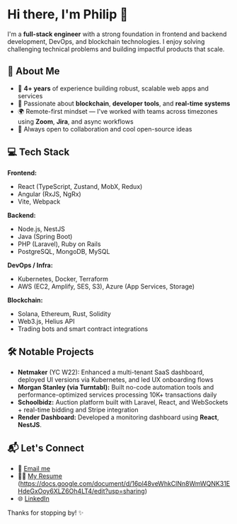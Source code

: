 # Hi there, I'm Philip 👋

I'm a **full-stack engineer** with a strong foundation in frontend and backend development, DevOps, and blockchain technologies. I enjoy solving challenging technical problems and building impactful products that scale.

## 🚀 About Me

- 💼 **4+ years** of experience building robust, scalable web apps and services  
- 🧠 Passionate about **blockchain**, **developer tools**, and **real-time systems**  
- 🌍 Remote-first mindset — I've worked with teams across timezones using **Zoom**, **Jira**, and async workflows  
- 💬 Always open to collaboration and cool open-source ideas

## 💻 Tech Stack

**Frontend:**  
- React (TypeScript, Zustand, MobX, Redux)  
- Angular (RxJS, NgRx)  
- Vite, Webpack

**Backend:**  
- Node.js, NestJS  
- Java (Spring Boot)  
- PHP (Laravel), Ruby on Rails  
- PostgreSQL, MongoDB, MySQL

**DevOps / Infra:**  
- Kubernetes, Docker, Terraform  
- AWS (EC2, Amplify, SES, S3), Azure (App Services, Storage)

**Blockchain:**  
- Solana, Ethereum, Rust, Solidity  
- Web3.js, Helius API  
- Trading bots and smart contract integrations

## 🛠️ Notable Projects

- **Netmaker** (YC W22): Enhanced a multi-tenant SaaS dashboard, deployed UI versions via Kubernetes, and led UX onboarding flows  
- **Morgan Stanley (via Turntabl):** Built no-code automation tools and performance-optimized services processing 10K+ transactions daily  
- **Schoolbidz:** Auction platform built with Laravel, React, and WebSockets + real-time bidding and Stripe integration  
- **Render Dashboard:** Developed a monitoring dashboard using **React**, **NestJS**.

## 📬 Let's Connect

- 💌 [Email me](mailto:p.o.yirenkyi@gmail.com)  
- 🧑‍💻 [My Resume](#) (https://docs.google.com/document/d/16pl48veWhkClNn8WmWQNK31EHdeGxOoy6XLZ6Oh4LT4/edit?usp=sharing)  
- 🌐 [LinkedIn](https://linkedin.com/in/philip-yirenkyi)

Thanks for stopping by! ✨
